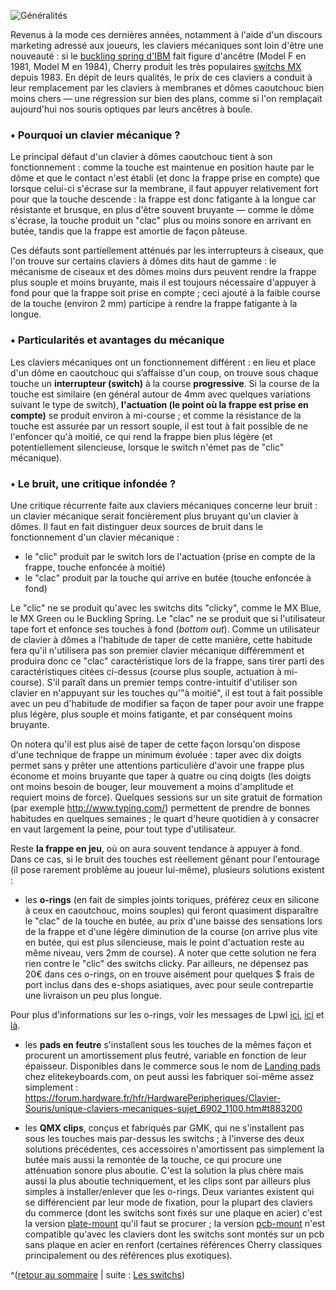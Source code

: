 ![Généralités](https://i.imgur.com/E43GjGX.png)

Revenus à la mode ces dernières années, notamment à l'aide d'un discours marketing adressé aux joueurs, les claviers mécaniques sont loin d'être une nouveauté : si le [buckling spring d'IBM](http://deskthority.net/wiki/IBM_buckling_spring) fait figure d'ancêtre (Model F en 1981, Model M en 1984), Cherry produit les très populaires [switchs MX](http://deskthority.net/wiki/Cherry_MX) depuis 1983. En dépit de leurs qualités, le prix de ces claviers a conduit à leur remplacement par les claviers à membranes et dômes caoutchouc bien moins chers — une régression sur bien des plans, comme si l'on remplaçait aujourd'hui nos souris optiques par leurs ancêtres à boule. 


### • Pourquoi un clavier mécanique ?

Le principal défaut d'un clavier à dômes caoutchouc tient à son fonctionnement : comme la touche est maintenue en position haute par le dôme et que le contact n'est établi (et donc la frappe prise en compte) que lorsque celui-ci s'écrase sur la membrane, il faut appuyer relativement fort pour que la touche descende : la frappe est donc fatigante à la longue car résistante et brusque, en plus d'être souvent bruyante — comme le dôme s'écrase, la touche produit un "clac" plus ou moins sonore en arrivant en butée, tandis que la frappe est amortie de façon pâteuse.

Ces défauts sont partiellement atténués par les interrupteurs à ciseaux, que l'on trouve sur certains claviers à dômes dits haut de gamme : le mécanisme de ciseaux et des dômes moins durs peuvent rendre la frappe plus souple et moins bruyante, mais il est toujours nécessaire d'appuyer à fond pour que la frappe soit prise en compte ; ceci ajouté à la faible course de la touche (environ 2 mm) participe à rendre la frappe fatigante à la longue.


### • Particularités et avantages du mécanique

Les claviers mécaniques ont un fonctionnement différent : en lieu et place d'un dôme en caoutchouc qui s’affaisse d'un coup, on trouve sous chaque touche un **interrupteur (switch)** à la course **progressive**. Si la course de la touche est similaire (en général autour de 4mm avec quelques variations suivant le type de switch), **l'actuation (le point où la frappe est prise en compte)** se produit environ à mi-course ; et comme la résistance de la touche est assurée par un ressort souple, il est tout à fait possible de ne l'enfoncer qu'à moitié, ce qui rend la frappe bien plus légère (et potentiellement silencieuse, lorsque le switch n'émet pas de "clic" mécanique).


### • Le bruit, une critique infondée ?

Une critique récurrente faite aux claviers mécaniques concerne leur bruit : un clavier mécanique serait foncièrement plus bruyant qu'un clavier à dômes. Il faut en fait distinguer deux sources de bruit dans le fonctionnement d'un clavier mécanique :

- le "clic" produit par le switch lors de l'actuation (prise en compte de la frappe, touche enfoncée à moitié)
- le "clac" produit par la touche qui arrive en butée (touche enfoncée à fond)

Le "clic" ne se produit qu'avec les switchs dits "clicky", comme le MX Blue, le MX Green ou le Buckling Spring. Le "clac" ne se produit que si l'utilisateur tape fort et enfonce ses touches à fond (*bottom out*). Comme un utilisateur de clavier à dômes a l'habitude de taper de cette manière, cette habitude fera qu'il n'utilisera pas son premier clavier mécanique différemment et produira donc ce "clac" caractéristique lors de la frappe, sans tirer parti des caractéristiques citées ci-dessus (course plus souple, actuation à mi-course). S'il paraît dans un premier temps contre-intuitif d'utiliser son clavier en n'appuyant sur les touches qu'"à moitié", il est tout à fait possible avec un peu d'habitude de modifier sa façon de taper pour avoir une frappe plus légère, plus souple et moins fatigante, et par conséquent moins bruyante.

On notera qu'il est plus aisé de taper de cette façon lorsqu'on dispose d'une technique de frappe un minimum évoluée : taper avec dix doigts permet sans y prêter une attentions particulière d'avoir une frappe plus économe et moins bruyante que taper à quatre ou cinq doigts (les doigts ont moins besoin de bouger, leur mouvement a moins d'amplitude et requiert moins de force). Quelques sessions sur un site gratuit de formation (par exemple http://www.typing.com/) permettent de prendre de bonnes habitudes en quelques semaines ; le quart d'heure quotidien à y consacrer en vaut largement la peine, pour tout type d'utilisateur.

Reste **la frappe en jeu**, où on aura souvent tendance à appuyer à fond. Dans ce cas, si le bruit des touches est réellement gênant pour l'entourage (il pose rarement problème au joueur lui-même), plusieurs solutions existent :

- les **o-rings** (en fait de simples joints toriques, préférez ceux en silicone à ceux en caoutchouc, moins souples) qui feront quasiment disparaître le "clac" de la touche en butée, au prix d'une baisse des sensations lors de la frappe et d'une légère diminution de la course (on arrive plus vite en butée, qui est plus silencieuse, mais le point d'actuation reste au même niveau, vers 2mm de course). A noter que cette solution ne fera rien contre le "clic" des switchs clicky. Par ailleurs, ne dépensez pas 20€ dans ces o-rings, on en trouve aisément pour quelques $ frais de port inclus dans des e-shops asiatiques, avec pour seule contrepartie une livraison un peu plus longue.

Pour plus d'informations sur les o-rings, voir les messages de Lpwl [ici](http://forum.hardware.fr/hfr/HardwarePeripheriques/Clavier-Souris/unique-claviers-mecaniques-sujet_6902_973.htm#t870597), [ici](http://forum.hardware.fr/hfr/HardwarePeripheriques/Clavier-Souris/unique-claviers-mecaniques-sujet_6902_976.htm#t870999) et [là](http://forum.hardware.fr/hfr/HardwarePeripheriques/Clavier-Souris/unique-claviers-mecaniques-sujet_6902_978.htm#t871164).

- les **pads en feutre** s'installent sous les touches de la mêmes façon et procurent un amortissement plus feutré, variable en fonction de leur épaisseur. Disponibles dans le commerce sous le nom de [Landing pads](url=https://elitekeyboards.com/products.php?sub=access,slpads) chez elitekeyboards.com, on peut aussi les fabriquer soi-même assez simplement : https://forum.hardware.fr/hfr/HardwarePeripheriques/Clavier-Souris/unique-claviers-mecaniques-sujet_6902_1100.htm#t883200

- les **QMX clips**, conçus et fabriqués par GMK, qui ne s'installent pas sous les touches mais par-dessus les switchs ; à l'inverse des deux solutions précédentes, ces accessoires n'amortissent pas simplement la butée mais aussi la remontée de la touche, ce qui procure une atténuation sonore plus aboutie. C'est la solution la plus chère mais aussi la plus aboutie techniquement, et les clips sont par ailleurs plus simples à installer/enlever que les o-rings. Deux variantes existent qui se différencient par leur mode de fixation, pour la plupart des claviers du commerce (dont les switchs sont fixés sur une plaque en acier) c'est la version [plate-mount](url=https://uniqey.net/en/accessories/18/qmx-clips-plate-mount-110-pcs) qu'il faut se procurer ; la version [pcb-mount](url=https://uniqey.net/en/accessories/17/qmx-clips-pcb-mount-110-pcs) n'est compatible qu'avec les claviers dont les switchs sont montés sur un pcb sans plaque en acier en renfort (certaines références Cherry classiques principalement ou des références plus exotiques).


^(<a href="index.html">retour au sommaire</a> | suite : <a href="02-les-switchs.html">Les switchs</a>)
